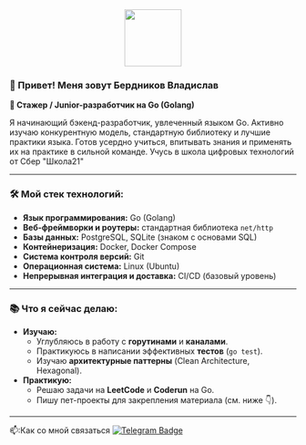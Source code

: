<div id="header" align="center">
  <img src="[https://media.giphy.com/media/M9gbBd9nbDrOTu1Mqx/giphy.gif](https://media1.giphy.com/media/v1.Y2lkPTc5MGI3NjExcHFtajVoYWNxb2RqZGRiZWJndHVpdXlibmI4eGtrOWgwZnN5NzZvcSZlcD12MV9pbnRlcm5hbF9naWZfYnlfaWQmY3Q9Zw/GJb22mIqoT01hGjG2C/giphy.gif)" width="100"/>
</div>




### 👋 Привет! Меня зовут Бердников Владислав

**🚀 Стажер / Junior-разработчик на Go (Golang)** 

Я начинающий бэкенд-разработчик, увлеченный языком Go. Активно изучаю конкурентную модель, стандартную библиотеку и лучшие практики языка. Готов усердно учиться, впитывать знания и применять их на практике в сильной команде.
Учусь в школа цифровых технологий от Сбер "Школа21"

---

### 🛠 Мой стек технологий:

*   **Язык программирования:** Go (Golang)
*   **Веб-фреймворки и роутеры:** стандартная библиотека `net/http`
*   **Базы данных:** PostgreSQL, SQLite (знаком с основами SQL)
*   **Контейнеризация:** Docker, Docker Compose
*   **Система контроля версий:** Git
*   **Операционная система:** Linux (Ubuntu)
*   **Непрерывная интеграция и доставка:** CI/CD (базовый уровень)
---

### 📚 Что я сейчас делаю:

*   **Изучаю:** 
    *   Углубляюсь в работу с **горутинами** и **каналами**.
    *   Практикуюсь в написании эффективных **тестов** (`go test`).
    *   Изучаю **архитектурные паттерны** (Clean Architecture, Hexagonal).
*   **Практикую:** 
    *   Решаю задачи на **LeetCode** и **Coderun** на Go.
    *   Пишу пет-проекты для закрепления материала (см. ниже 👇).

---
:mailbox::Как со мной связаться [![Telegram Badge](https://img.shields.io/badge/Telegram-blue?style=for-the-badge&logo=Telegram&logoColor=white)](https://t.me/vberdnikoff)
